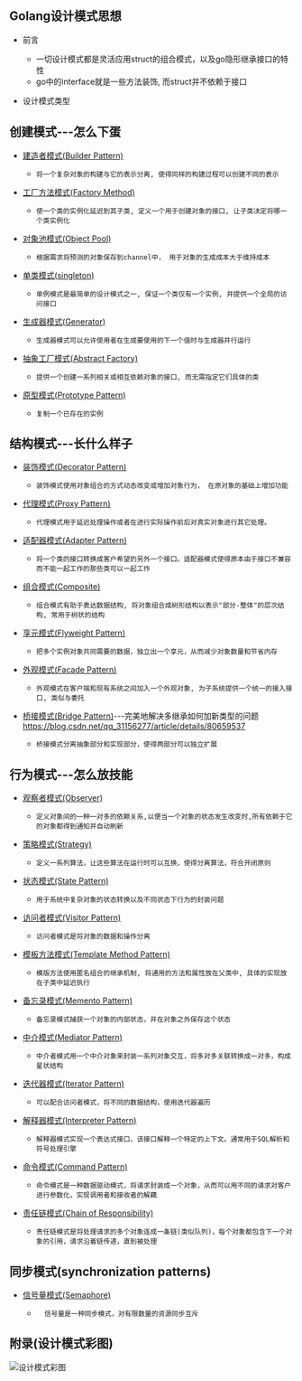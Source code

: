 Golang设计模式思想
-----
* 前言
    *   一切设计模式都是灵活应用struct的组合模式，以及go隐形继承接口的特性
    *   go中的interface就是一些方法装饰, 而struct并不依赖于接口

* 设计模式类型
  
创建模式---怎么下蛋
----
- [建造者模式(Builder Pattern)](./01-builder-patterns)
    -     将一个复杂对象的构建与它的表示分离, 使得同样的构建过程可以创建不同的表示
- [工厂方法模式(Factory Method)](./02-factory-method-patterns)
    -     使一个类的实例化延迟到其子类, 定义一个用于创建对象的接口, 让子类决定将哪一个类实例化
- [对象池模式(Object Pool)](./03-object-pool-pattern)
    -     根据需求将预测的对象保存到channel中， 用于对象的生成成本大于维持成本
- [单类模式(singleton)](./04-singleton-pattern)
    -     单例模式是最简单的设计模式之一, 保证一个类仅有一个实例, 并提供一个全局的访问接口
- [生成器模式(Generator)](./10-generator-pattern)
    -     生成器模式可以允许使用者在生成要使用的下一个值时与生成器并行运行
- [抽象工厂模式(Abstract Factory)](./11-abstract-factory)
    -     提供一个创建一系列相关或相互依赖对象的接口, 而无需指定它们具体的类
- [原型模式(Prototype Pattern)](./16-prototype-pattern)
    -     复制一个已存在的实例

结构模式---长什么样子
----
- [装饰模式(Decorator Pattern)](./05-decorator-pattern)
    -     装饰模式使用对象组合的方式动态改变或增加对象行为， 在原对象的基础上增加功能
- [代理模式(Proxy Pattern)](./06-proxy-pattern)
    -     代理模式用于延迟处理操作或者在进行实际操作前后对真实对象进行其它处理。
- [适配器模式(Adapter Pattern)](./12-adapter-pattern)
    -     将一个类的接口转换成客户希望的另外一个接口。适配器模式使得原本由于接口不兼容而不能一起工作的那些类可以一起工作
- [组合模式(Composite)](./13-composite-pattern)
    -     组合模式有助于表达数据结构, 将对象组合成树形结构以表示"部分-整体"的层次结构, 常用于树状的结构
- [享元模式(Flyweight Pattern)](./17-flyweight-pattern)
    -     把多个实例对象共同需要的数据，独立出一个享元，从而减少对象数量和节省内存
- [外观模式(Facade Pattern)](./19-facade-pattern)
    -     外观模式在客户端和现有系统之间加入一个外观对象, 为子系统提供一个统一的接入接口, 类似与委托
- [桥接模式(Bridge Pattern)](./21-bridge-pattern)---完美地解决多继承如何加新类型的问题 https://blog.csdn.net/qq_31156277/article/details/80659537
    -     桥接模式分离抽象部分和实现部分，使得两部分可以独立扩展
    
行为模式---怎么放技能
----
- [观察者模式(Observer)](./07-observer-pattern)
    -     定义对象间的一种一对多的依赖关系,以便当一个对象的状态发生改变时,所有依赖于它的对象都得到通知并自动刷新
- [策略模式(Strategy)](./08-strategy-pattern)
    -     定义一系列算法，让这些算法在运行时可以互换，使得分离算法，符合开闭原则
- [状态模式(State Pattern)](./14-state-pattern)
    -     用于系统中复杂对象的状态转换以及不同状态下行为的封装问题
- [访问者模式(Visitor Pattern)](./15-visitor-pattern)
    -     访问者模式是将对象的数据和操作分离
- [模板方法模式(Template Method Pattern)](./20-template-method-pattern)
    -     模版方法使用匿名组合的继承机制, 将通用的方法和属性放在父类中, 具体的实现放在子类中延迟执行
- [备忘录模式(Memento Pattern)](./24-memento-pattern)
    -     备忘录模式捕获一个对象的内部状态，并在对象之外保存这个状态
- [中介模式(Mediator Pattern)](./25-mediator-pattern)
    -     中介者模式用一个中介对象来封装一系列对象交互，将多对多关联转换成一对多，构成星状结构
- [迭代器模式(Iterator Pattern)](./18-iterator-pattern)
    -     可以配合访问者模式，将不同的数据结构，使用迭代器遍历
- [解释器模式(Interpreter Pattern)](./26-interpreter-pattern)
    -     解释器模式实现一个表达式接口，该接口解释一个特定的上下文。通常用于SQL解析和符号处理引擎
- [命令模式(Command Pattern)](./23-command-pattern)
    -     命令模式是一种数据驱动模式，将请求封装成一个对象，从而可以用不同的请求对客户进行参数化，实现调用者和接收者的解藕
- [责任链模式(Chain of Responsibility)](./22-chain-of-responsibility-pattern)
    -     责任链模式是将处理请求的多个对象连成一条链(类似队列)，每个对象都包含下一个对象的引用，请求沿着链传递，直到被处理

同步模式(synchronization patterns)
----
- [信号量模式(Semaphore)](./09-semaphore-pattern)
    -       信号量是一种同步模式，对有限数量的资源同步互斥

附录(设计模式彩图)
-

   ![设计模式彩图](./go-design-image.jpg)
